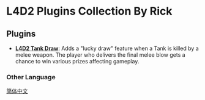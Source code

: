 # L4D2 Plugins Collection By Rick

## Plugins

- **[L4D2 Tank Draw](/l4d2_tank_draw)**: Adds a "lucky draw" feature when a Tank is killed by a melee weapon. The player who delivers the final melee blow gets a chance to win various prizes affecting gameplay.

### Other Language

[简体中文](README_CN.md)
